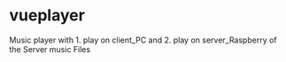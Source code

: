 # vueplayer
Music player with 1. play on client_PC and 2. play on server_Raspberry  of the Server music Files
